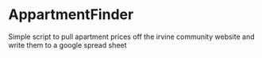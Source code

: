 # AppartmentFinder
Simple script to pull apartment prices off the irvine community website and write them to a google spread sheet
